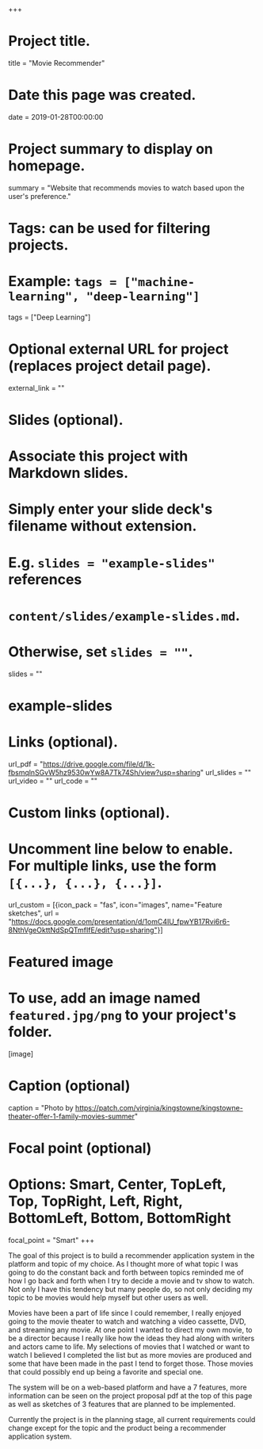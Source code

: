+++
# Project title.
title = "Movie Recommender"

# Date this page was created.
date = 2019-01-28T00:00:00

# Project summary to display on homepage.
summary = "Website that recommends movies to watch based upon the user's preference."

# Tags: can be used for filtering projects.
# Example: `tags = ["machine-learning", "deep-learning"]`
tags = ["Deep Learning"]

# Optional external URL for project (replaces project detail page).
external_link = ""

# Slides (optional).
#   Associate this project with Markdown slides.
#   Simply enter your slide deck's filename without extension.
#   E.g. `slides = "example-slides"` references 
#   `content/slides/example-slides.md`.
#   Otherwise, set `slides = ""`.
slides = ""
# example-slides

# Links (optional).
url_pdf = "https://drive.google.com/file/d/1k-fbsmqlnSGvW5hz9530wYw8A7Tk74Sh/view?usp=sharing"
url_slides = ""
url_video = ""
url_code = ""

# Custom links (optional).
#   Uncomment line below to enable. For multiple links, use the form `[{...}, {...}, {...}]`.
 url_custom = [{icon_pack = "fas", icon="images", name="Feature sketches", url = "https://docs.google.com/presentation/d/1omC4IU_fpwYB17Rvi6r6-8NthVgeOkttNdSpQTmfIfE/edit?usp=sharing"}]

# Featured image
# To use, add an image named `featured.jpg/png` to your project's folder. 
[image]
  # Caption (optional)
  caption = "Photo by https://patch.com/virginia/kingstowne/kingstowne-theater-offer-1-family-movies-summer"
  
  # Focal point (optional)
  # Options: Smart, Center, TopLeft, Top, TopRight, Left, Right, BottomLeft, Bottom, BottomRight
  focal_point = "Smart"
+++

The goal of this project is to build a recommender application system in the platform and topic of my choice. As I thought more of what topic I was going to do the constant back and forth between topics reminded me of how I go back and forth when I try to decide a movie and tv show to watch. Not only I have this tendency but many people do, so not only deciding my topic to be movies would help myself but other users as well. 

Movies have been a part of life since I could remember, I really enjoyed going to the movie theater to watch and watching a video cassette, DVD, and streaming any movie. At one point I wanted to direct my own movie, to be a director because I really like how the ideas they had along with writers and actors came to life. My selections of movies that I watched or want to watch I believed I completed the list but as more movies are produced and some that have been made in the past I tend to forget those. Those movies that could possibly end up being a favorite and special one. 

The system will be on a web-based platform and have a 7 features, more information can be seen on the project proposal pdf at the top of this page as well as sketches of 3 features that are planned to be implemented. 

Currently the project is in the planning stage, all current requirements could change except for the topic and the product being a recommender application system. 


